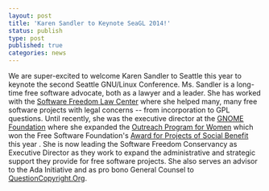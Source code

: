 ```yaml
---
layout: post
title: 'Karen Sandler to Keynote SeaGL 2014!'
status: publish
type: post
published: true
categories: news
---
```


We are super-excited to welcome Karen Sandler to Seattle this year to keynote
the second Seattle GNU/Linux Conference. Ms. Sandler is a long-time free
software advocate, both as a lawyer and a leader. She has worked with the
[Software Freedom Law Center](https://www.softwarefreedom.org/) where she helped
many, many free software projects with legal concerns -- from incorporation to
GPL questions. Until recently, she was the executive director at the
[GNOME Foundation](https://www.gnome.org/foundation/) where she expanded the
[Outreach Program for Women](https://wiki.gnome.org/OutreachProgramForWomen)
which won the Free Software Foundation's
[Award for Projects of Social Benefit](https://www.fsf.org/news/free-software-award-winners-announced)
this year . She is now leading the Software Freedom Conservancy as Executive
Director as they work to expand the administrative and strategic support they
provide for free software projects. She also serves an advisor to the Ada
Initiative and as pro bono General Counsel to
[QuestionCopyright.Org](https://questioncopyright.org/).
